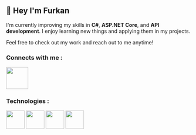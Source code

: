 ## :rocket: Hey I'm Furkan 

I'm currently improving my skills in **C#**, **ASP.NET Core**, and **API development**. I enjoy learning new things and applying them in my projects.

Feel free to check out my work and reach out to me anytime!

### Connects with me :

[<img width="60px" src="https://www.vikingcamps.com/wp-content/uploads/2024/01/linkedin-logo-linkedin-icon-transparent-free-png.webp">](https://www.linkedin.com/in/ffurkancoskun/)

### Technologies :

<img width="50px" src="https://cdn-icons-png.flaticon.com/128/6132/6132221.png"> <img width="50px" src="https://mennankose.com/content/images/2019/10/netcore.png"> <img width="50px" src="https://cdn-icons-png.flaticon.com/128/15466/15466163.png"> <img width="50px" src="https://cdn-icons-png.flaticon.com/128/5968/5968342.png">



